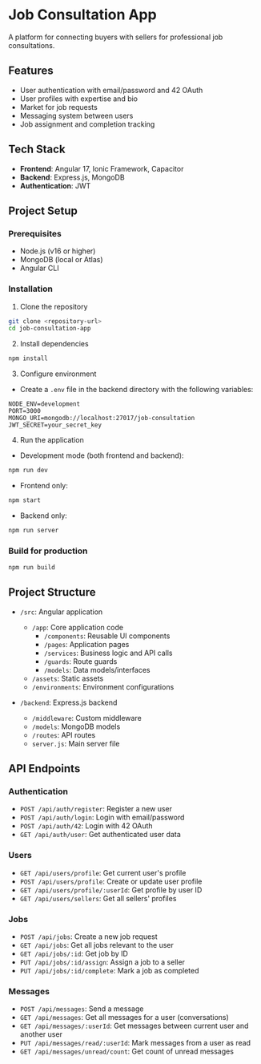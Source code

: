 # Job Consultation App

A platform for connecting buyers with sellers for professional job consultations.

## Features

- User authentication with email/password and 42 OAuth
- User profiles with expertise and bio
- Market for job requests
- Messaging system between users
- Job assignment and completion tracking

## Tech Stack

- **Frontend**: Angular 17, Ionic Framework, Capacitor
- **Backend**: Express.js, MongoDB
- **Authentication**: JWT

## Project Setup

### Prerequisites

- Node.js (v16 or higher)
- MongoDB (local or Atlas)
- Angular CLI

### Installation

1. Clone the repository
```bash
git clone <repository-url>
cd job-consultation-app
```

2. Install dependencies
```bash
npm install
```

3. Configure environment
- Create a `.env` file in the backend directory with the following variables:
```
NODE_ENV=development
PORT=3000
MONGO_URI=mongodb://localhost:27017/job-consultation
JWT_SECRET=your_secret_key
```

4. Run the application
- Development mode (both frontend and backend):
```bash
npm run dev
```

- Frontend only:
```bash
npm start
```

- Backend only:
```bash
npm run server
```

### Build for production
```bash
npm run build
```

## Project Structure

- `/src`: Angular application
  - `/app`: Core application code
    - `/components`: Reusable UI components
    - `/pages`: Application pages
    - `/services`: Business logic and API calls
    - `/guards`: Route guards
    - `/models`: Data models/interfaces
  - `/assets`: Static assets
  - `/environments`: Environment configurations

- `/backend`: Express.js backend
  - `/middleware`: Custom middleware
  - `/models`: MongoDB models
  - `/routes`: API routes
  - `server.js`: Main server file

## API Endpoints

### Authentication
- `POST /api/auth/register`: Register a new user
- `POST /api/auth/login`: Login with email/password
- `POST /api/auth/42`: Login with 42 OAuth
- `GET /api/auth/user`: Get authenticated user data

### Users
- `GET /api/users/profile`: Get current user's profile
- `POST /api/users/profile`: Create or update user profile
- `GET /api/users/profile/:userId`: Get profile by user ID
- `GET /api/users/sellers`: Get all sellers' profiles

### Jobs
- `POST /api/jobs`: Create a new job request
- `GET /api/jobs`: Get all jobs relevant to the user
- `GET /api/jobs/:id`: Get job by ID
- `PUT /api/jobs/:id/assign`: Assign a job to a seller
- `PUT /api/jobs/:id/complete`: Mark a job as completed

### Messages
- `POST /api/messages`: Send a message
- `GET /api/messages`: Get all messages for a user (conversations)
- `GET /api/messages/:userId`: Get messages between current user and another user
- `PUT /api/messages/read/:userId`: Mark messages from a user as read
- `GET /api/messages/unread/count`: Get count of unread messages
